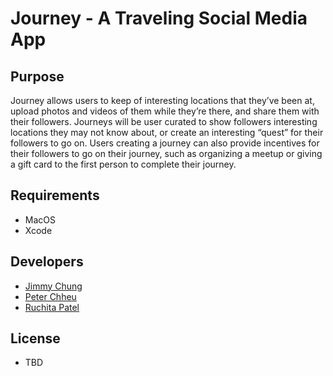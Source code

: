 # Journey - A Traveling Social Media App

## Purpose

Journey allows users to keep of interesting locations that they’ve been at, upload photos and videos of them while they’re there, and share them with their followers. Journeys will be user curated to show followers interesting locations they may not know about, or create an interesting “quest” for their followers to go on. Users creating a journey can also provide incentives for their followers to go on their journey, such as organizing a meetup or giving a gift card to the first person to complete their journey.

## Requirements

* MacOS
* Xcode

## Developers

* [Jimmy Chung](https://www.github.com/jimmychung98)
* [Peter Chheu](https://github.com/pchheu)
* [Ruchita Patel](https://github.com/pchheu)

## License

* TBD

